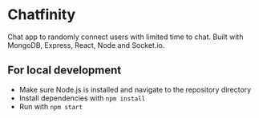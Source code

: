 # Chatfinity

Chat app to randomly connect users with limited time to chat. Built with MongoDB, Express, React, Node and Socket.io.

## For local development

* Make sure Node.js is installed and navigate to the repository directory
* Install dependencies with ```npm install```
* Run with ```npm start```
